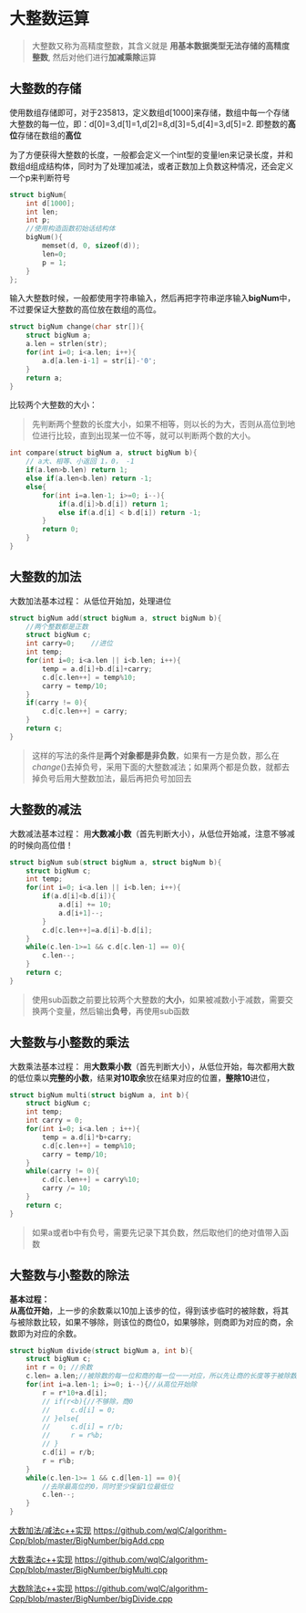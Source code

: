 # 大整数运算
> 大整数又称为高精度整数，其含义就是 **用基本数据类型无法存储的高精度整数**, 然后对他们进行**加减乘除**运算

## 大整数的存储
使用数组存储即可，对于235813，定义数组d[1000]来存储，数组中每一个存储大整数的每一位，即：d[0]=3,d[1]=1,d[2]=8,d[3]=5,d[4]=3,d[5]=2.
即整数的**高位**存储在数组的**高位**

为了方便获得大整数的长度，一般都会定义一个int型的变量len来记录长度，并和数组d组成结构体，同时为了处理加减法，或者正数加上负数这种情况，还会定义一个p来判断符号
```cpp
struct bigNum{
    int d[1000];
    int len;
    int p;
    //使用构造函数初始话结构体
    bigNum(){
        memset(d, 0, sizeof(d));
        len=0;
        p = 1;
    }
};
```

输入大整数时候，一般都使用字符串输入，然后再把字符串逆序输入**bigNum**中，不过要保证大整数的高位放在数组的高位。
```cpp
struct bigNum change(char str[]){
    struct bigNum a;
    a.len = strlen(str);
    for(int i=0; i<a.len; i++){
        a.d[a.len-i-1] = str[i]-'0';
    }
    return a;
}
```

比较两个大整数的大小：
> 先判断两个整数的长度大小，如果不相等，则以长的为大，否则从高位到地位进行比较，直到出现某一位不等，就可以判断两个数的大小。
```cpp
int compare(struct bigNum a, struct bigNum b){
    // a大、相等、小返回 1，0， -1
    if(a.len>b.len) return 1;
    else if(a.len<b.len) return -1;
    else{
        for(int i=a.len-1; i>=0; i--){
            if(a.d[i]>b.d[i]) return 1;
            else if(a.d[i] < b.d[i]) return -1;
        }
        return 0;
    }
}
```

## 大整数的加法
大数加法基本过程： 从低位开始加，处理进位
```cpp
struct bigNum add(struct bigNum a, struct bigNum b){
    //两个整数都是正数
    struct bigNum c;
    int carry=0;    //进位
    int temp;
    for(int i=0; i<a.len || i<b.len; i++){
        temp = a.d[i]+b.d[i]+carry;
        c.d[c.len++] = temp%10;
        carry = temp/10;
    }
    if(carry != 0){
        c.d[c.len++] = carry;
    }
    return c;
}
```
> 这样的写法的条件是**两个对象都是非负数**，如果有一方是负数，那么在$change()$去掉负号，采用下面的大整数减法；如果两个都是负数，就都去掉负号后用大整数加法，最后再把负号加回去

## 大整数的减法
大数减法基本过程： 用**大数减小数**（首先判断大小），从低位开始减，注意不够减的时候向高位借！
```cpp
struct bigNum sub(struct bigNum a, struct bigNum b){
    struct bigNum c;
    int temp;
    for(int i=0; i<a.len || i<b.len; i++){
        if(a.d[i]<b.d[i]){
            a.d[i] += 10;
            a.d[i+1]--; 
        }
        c.d[c.len++]=a.d[i]-b.d[i];
    }
    while(c.len-1>=1 && c.d[c.len-1] == 0){
        c.len--;
    }
    return c;
}
```
> 使用sub函数之前要比较两个大整数的**大小**，如果被减数小于减数，需要交换两个变量，然后输出**负号**，再使用sub函数

## 大整数与小整数的乘法
大数乘法基本过程： 用**大数乘小数**（首先判断大小），从低位开始，每次都用大数的低位乘以**完整的小数**，结果**对10取余**放在结果对应的位置，**整除10**进位，
```cpp
struct bigNum multi(struct bigNum a, int b){
    struct bigNum c;
    int temp;
    int carry = 0;
    for(int i=0; i<a.len ; i++){
        temp = a.d[i]*b+carry;
        c.d[c.len++] = temp%10;
        carry = temp/10;
    }
    while(carry != 0){
        c.d[c.len++] = carry%10;
        carry /= 10;
    }
    return c;
}
```
> 如果a或者b中有负号，需要先记录下其负数，然后取他们的绝对值带入函数

## 大整数与小整数的除法
**基本过程：**  
    **从高位开始**，上一步的余数乘以10加上该步的位，得到该步临时的被除数，将其与被除数比较，如果不够除，则该位的商位0，如果够除，则商即为对应的商，余数即为对应的余数。

```cpp
struct bigNum divide(struct bigNum a, int b){
    struct bigNum c;
    int r = 0; //余数
    c.len= a.len;//被除数的每一位和商的每一位一一对应，所以先让商的长度等于被除数的长度
    for(int i=a.len-1; i>=0; i--){//从高位开始除
        r = r*10+a.d[i];
        // if(r<b){//不够除，商0
        //     c.d[i] = 0;
        // }else{
        //     c.d[i] = r/b;
        //     r = r%b;
        // }
        c.d[i] = r/b;
        r = r%b;
    }
    while(c.len-1>= 1 && c.d[len-1] == 0){
        //去除最高位的0，同时至少保留1位最低位
        c.len--;
    }
}
```
[大数加法/减法c++实现](https://github.com/wqlC/algorithm-Cpp/blob/master/BigNumber/bigAdd.cpp)
<https://github.com/wqlC/algorithm-Cpp/blob/master/BigNumber/bigAdd.cpp>

[大数乘法c++实现](https://github.com/wqlC/algorithm-Cpp/blob/master/BigNumber/bigMulti.cpp)
<https://github.com/wqlC/algorithm-Cpp/blob/master/BigNumber/bigMulti.cpp>

[大数除法c++实现](https://github.com/wqlC/algorithm-Cpp/blob/master/BigNumber/bigDivide.cpp)
<https://github.com/wqlC/algorithm-Cpp/blob/master/BigNumber/bigDivide.cpp>